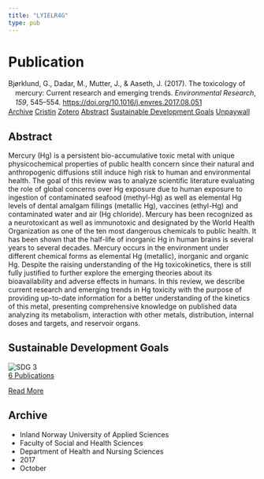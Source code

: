 ```yaml
---
title: "LYIELR4G"
type: pub
---
```

<h1>Publication</h1>
<article id="csl-bib-container-LYIELR4G" class="csl-bib-container">
  <div class="csl-bib-body" style="line-height: 1.35; padding-left: 1em; text-indent:-1em;">
  <div class="csl-entry">Bj&#xF8;rklund, G., Dadar, M., Mutter, J., &amp; Aaseth, J. (2017). The toxicology of mercury: Current research and emerging trends. <i>Environmental Research</i>, <i>159</i>, 545&#x2013;554. <a href="https://doi.org/10.1016/j.envres.2017.08.051">https://doi.org/10.1016/j.envres.2017.08.051</a></div>
</div>
  <div class="csl-bib-buttons">
    <a href="#taxonomy-article-LYIELR4G" class="csl-bib-button">Archive</a>
    <a href="https://app.cristin.no/results/show.jsf?id=1501903" alt="Cristin URL" class="csl-bib-button">Cristin</a>
    <a href="http://zotero.org/groups/5402882/items/LYIELR4G" alt="Zotero URL" class="csl-bib-button">Zotero</a>
    <a href="#abstract-article-LYIELR4G" class="csl-bib-button">Abstract</a>
    <a href="#sdg-article-LYIELR4G" class="csl-bib-button">Sustainable Development Goals</a>
    <a href="https://doi.org/10.1016/j.envres.2017.08.051" class="csl-bib-button">Unpaywall</a>
  </div>
  <div id="csl-bib-meta-container-LYIELR4G"></div>
</article>
<div id="csl-bib-meta-LYIELR4G" class="csl-bib-meta">
  <article id="abstract-article-LYIELR4G" class="abstract-article">
    <h1>Abstract</h1>
    Mercury (Hg) is a persistent bio-accumulative toxic metal with unique physicochemical properties of public health concern since their natural and anthropogenic diffusions still induce high risk to human and environmental health. The goal of this review was to analyze scientific literature evaluating the role of global concerns over Hg exposure due to human exposure to ingestion of contaminated seafood (methyl-Hg) as well as elemental Hg levels of dental amalgam fillings (metallic Hg), vaccines (ethyl-Hg) and contaminated water and air (Hg chloride). Mercury has been recognized as a neurotoxicant as well as immunotoxic and designated by the World Health Organization as one of the ten most dangerous chemicals to public health. It has been shown that the half-life of inorganic Hg in human brains is several years to several decades. Mercury occurs in the environment under different chemical forms as elemental Hg (metallic), inorganic and organic Hg. Despite the raising understanding of the Hg toxicokinetics, there is still fully justified to further explore the emerging theories about its bioavailability and adverse effects in humans. In this review, we describe current research and emerging trends in Hg toxicity with the purpose of providing up-to-date information for a better understanding of the kinetics of this metal, presenting comprehensive knowledge on published data analyzing its metabolism, interaction with other metals, distribution, internal doses and targets, and reservoir organs.
  </article>
  <article id="sdg-article-LYIELR4G" class="sdg-article">
    <h1>Sustainable Development Goals</h1>
    <div class="sdg-container"><div id="sdg3" class="sdg"> <img src="{{< params subfolder >}}images/sdg/sdg03_en.png" class="image" alt="SDG 3"> <div class="sdg-overlay"> <a href="{{< params subfolder >}}en/archive/?sdg=3#archive" class="sdg-publication-count"><span>6</span> Publications</a> <p><a href="https://sdgs.un.org/goals/goal3" class="sdg-read-more">Read More</a></p> </div> </div></div>
  </article>
  <article id="taxonomy-article-LYIELR4G" class="taxonomy-article">
    <h1>Archive</h1>
    <ul>
      <li>Inland Norway University of Applied Sciences</li>
      <li>Faculty of Social and Health Sciences</li>
      <li>Department of Health and Nursing Sciences</li>
      <li>2017</li>
      <li>October</li>
    </ul>
  </article>
</div>
